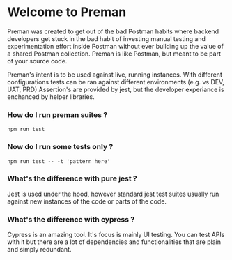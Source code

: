 # Welcome to Preman

Preman was created to get out of the bad Postman habits where backend developers get stuck in the bad habit of investing manual testing and experimentation effort inside Postman without ever building up the value of a shared Postman collection.
Preman is like Postman, but meant to be part of your source code.

Preman's intent is to be used against live, running instances.
With different configurations tests can be ran against different environments (e.g. vs DEV, UAT, PRD)
Assertion's are provided by jest, but the developer experiance is enchanced by helper libraries.

### How do I run preman suites ?

```
npm run test
```

### Now do I run some tests only ?
```
npm run test -- -t 'pattern here'
```

### What's the difference with pure jest ?

Jest is used under the hood, however standard jest test suites usually run against new instances of the code or parts of the code.

### What's the difference with cypress ?

Cypress is an amazing tool. It's focus is mainly UI testing. You can test APIs with it but there are a lot of dependencies and functionalities that are plain and simply redundant.